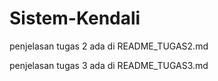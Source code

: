 # Sistem-Kendali

penjelasan tugas 2 ada di README_TUGAS2.md 

penjelasan tugas 3 ada di README_TUGAS3.md